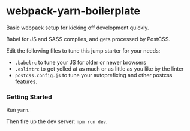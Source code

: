 # webpack-yarn-boilerplate

Basic webpack setup for kicking off development quickly.

Babel for JS and SASS compiles, and gets processed by PostCSS.

Edit the following files to tune this jump starter for your needs:

* `.babelrc` to tune your JS for older or newer browsers
* `.eslintrc` to get yelled at as much or as little as you like by the linter
* `postcss.config.js` to tune your autoprefixing and other postcss features.

### Getting Started

Run `yarn`.

Then fire up the dev server: `npm run dev`.
